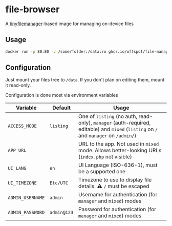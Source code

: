 # file-browser

A [tinyfilemanager](https://github.com/prasathmani/tinyfilemanager)-based image for managing on-device files

## Usage

```sh
docker run -p 80:80 -v /some/folder:/data:ro ghcr.io/offspot/file-manager
```

## Configuration

Just mount your files tree to `/data`. If you don't plan on editing them, mount it read-only.

Configuration is done most via environment variables

| Variable            | Default               | Usage                                                                                                                                |
| ------------------- | --------------------- | ------------------------------------------------------------------------------------------------------------------------------------ |
| `ACCESS_MODE`       | `listing`             | One of `listing` (no auth, read-only), `manager` (auth-required, editable) and `mixed` (`listing` on `/` and `manager` on `/admin/`) |
| `APP_URL`           |                       | URL to the app. Not used in `mixed` mode. Allows better-looking URLs (`index.php` not visible)                                       |
| `UI_LANG`           | `en`                  | UI Language (ISO-636-1), must be a supported one                                                                                     |
| `UI_TIMEZONE`       | `Etc/UTC`             | Timezone to use to display file details. ⚠️ `/` must be escaped                                                                      |
| `ADMIN_USERNAME`    | `admin`               | Username for authentication (for `manager` and `mixed`) modes                                                                        |
| `ADMIN_PASSWORD`    | `admin@123`           | Password for authentication (for `manager` and `mixed`) modes                                                                        |

